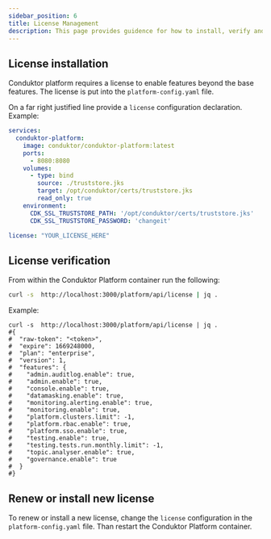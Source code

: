 ```yaml
---
sidebar_position: 6
title: License Management
description: This page provides guidence for how to install, verify and renew licenses for Conduktor Platform.
---
```


## License installation

Conduktor platform requires a license to enable features beyond the base features.  The license is put into the `platform-config.yaml` file.

On a far right justified line provide a `license` configuration declaration.  Example:
```yaml
services:
  conduktor-platform:
    image: conduktor/conduktor-platform:latest
    ports:
      - 8080:8080
    volumes:
      - type: bind
        source: ./truststore.jks
        target: /opt/conduktor/certs/truststore.jks
        read_only: true
    environment:
      CDK_SSL_TRUSTSTORE_PATH: '/opt/conduktor/certs/truststore.jks'
      CDK_SSL_TRUSTSTORE_PASSWORD: 'changeit'

license: "YOUR_LICENSE_HERE"
```

## License verification

From within the Conduktor Platform container run the following:
```sh
curl -s  http://localhost:3000/platform/api/license | jq .
```

Example:
```
curl -s  http://localhost:3000/platform/api/license | jq .
#{
#  "raw-token": "<token>",
#  "expire": 1669248000,
#  "plan": "enterprise",
#  "version": 1,
#  "features": {
#    "admin.auditlog.enable": true,
#    "admin.enable": true,
#    "console.enable": true,
#    "datamasking.enable": true,
#    "monitoring.alerting.enable": true,
#    "monitoring.enable": true,
#    "platform.clusters.limit": -1,
#    "platform.rbac.enable": true,
#    "platform.sso.enable": true,
#    "testing.enable": true,
#    "testing.tests.run.monthly.limit": -1,
#    "topic.analyser.enable": true,
#    "governance.enable": true
#  }
#}
```

## Renew or install new license

To renew or install a new license, change the `license` configuration in the `platform-config.yaml` file.  Than restart the Conduktor Platform container.  